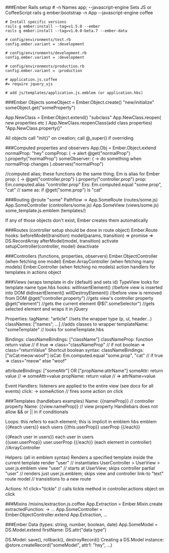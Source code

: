 ###Ember Rails setup
    # -n Names app; --javascript-engine Sets JS or CoffeeScript
    rails g ember:bootstrap -n App --javascript-engine coffee
    
    # Install specific versions
    rails g ember:install --tag=v1.5.0 --ember
    rails g ember:install --tag=v1.0.0-beta.7 --ember-data
    
    # config/environments/test.rb
    config.ember.variant = :development

    # config/environments/development.rb
    config.ember.variant = :development

    # config/environments/production.rb
    config.ember.variant = :production

    # application.js.coffee
    #= require jquery_ujs

    # add js/templates/application.js.emblem (or application.hbs)

###Ember Objects
someObject = Ember.Object.create()  "new/initialize"
someObject.get("someProperty")    

App.NewClass = Ember.Object.extend()  "subclass"
App.NewClass.reopen( new properties etc )
App.NewClass.reopenClass(add class properties)  "App.NewClass.property()"    

All objects call "init()" on creation; call @_super() if overriding    

###Computed properties and observers
App.Obj = Ember.Object.extend
  normalProp: "hey"
  compProp: ( -> alert @get("normalProp") ).property("normalProp")
  someObserver: ( -> do something when normalProp changes ).observes("normalProp")

//computed alias; these functions do the same thing; Em is alias for Ember
  prop: ( -> @get("controller.prop") ).property("controller.prop")
  prop: Em.computed.alias "controller.prop"
Exs:
  Em.computed.equal "some.prop", "cat" // same as: if @get("some.prop") is "cat"

###Routing
@route "some"
  Pathflow -> 
    App.SomeRoute      (routes/some.js) 
    App.SomeController (controllers/some.js) 
    App.SomeView       (views/some.js)
    some_template.js.emblem (templates/)

If any of those objects don't exist, Ember creates them automatically

###Routes (controller setup should be done in route object)
Ember.Route
hooks: 
  beforeModel(transition)
  model(params, transition)  => promise => DS.RecordArray
  afterModel(model, transition)
  activate
  setupController(controller, model)
  deactivate

###Controllers (functions, properties, observers)
Ember.ObjectController (when fetching one model)
Ember.ArrayController  (when fetching many models)
Ember.Controller       (when fetching no models)
action handlers for templates in actions object

###Views (wraps template in div (default) and sets id)
TypeView looks for template name type.hbs
hooks:
  willInsertElement()       //before view is inserted into DOM
  didInsertElement()
  willDestroyElement()      //before view is removed from DOM
@get("controller.property") //gets view's controller property
@get("element")             //gets the current element 
@$(".someSelector")         //gets selected element and wraps it in jQuery

Properties:
tagName: "article"          //sets the wrapper type (p, ul, header...)
classNames: ["names", ...]  //adds classes to wrapper 
templateName: "someTemplate"  // looks for someTemplate.hbs

Bindings:
classNameBindings: ["className"]
classNameProp: function return value  // if true => class="classNameProp"
                                      // if not boolean => class="returnValue"
  Shortcut boolean syntax:
  classNameBindings: ["isCat:meow:woof"]
  isCat: Em.computed.equal "some.prop", "cat"  // if true => class="meow" else "woof"

attributeBindings: ["someAttr"] OR ["propName:attrName"]
someAttr: return value   // => someAttr=value
propName: return value   // => attrName=value

Event Handlers: listeners are applied to the entire view (see docs for all events)
click: -> someAction   // fires some action on click

###Templates (handlebars examples)
Name: {{nameProp}}       // controller property
Name: {{view.nameProp}}  // view property
Handlebars does not allow && or || in if conditionals

Loops: this refers to each element; this is implicit in emblem
hbs                       emblem
{{#each users}}           each users
  {{this.userProp}}         userProp
{{/each}}

{{#each user in users}}   each user in users   
  {{user.userProp}}         user.userProp
{{/each}}
(each element in controller) //ArrayController

Helpers: (all in emblem syntax)
Renders a specified template inside the current template
render "user"   // instantiates UserController > UserView > user.js.emblem
view "user"     // starts at UserView; skips controller
partial "user"  // renders just user.js.emblem; skips view and controller
link-to "text" route model  // transistions to a new route

Actions:
h1 click="tickle"   // calls tickle method in controller.actions object on click

###Mixins
/mixins/extraction.js.coffee
App.Extraction = Ember.Mixin.create
  extractedFunction: -> ...
App.SomeController = Ember.ObjectController.extend App.Extraction,
  ...

###Ember Data (types: string, number, boolean, date)
App.SomeModel = DS.Model.extend
  firstName: DS.attr("data type")

DS.Model: save(), rollback(), destroyRecord()
Creating a DS.Model instance: 
  @store.createRecord("someModel", attr1: "hey", ...)
